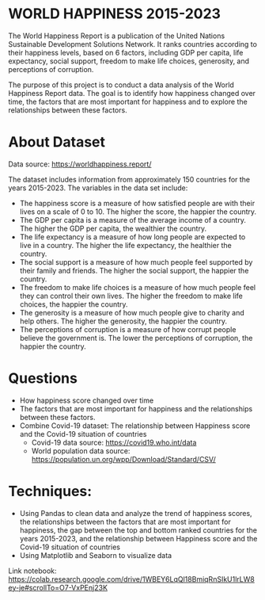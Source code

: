# WORLD HAPPINESS 2015-2023

The World Happiness Report is a publication of the United Nations Sustainable Development Solutions Network. It ranks countries according to their happiness levels, based on 6 factors, including GDP per capita, life expectancy, social support, freedom to make life choices, generosity, and perceptions of corruption.

The purpose of this project is to conduct a data analysis of the World Happiness Report data. The goal is to identify how happiness changed over time, the factors that are most important for happiness and to explore the relationships between these factors.

# About Dataset
Data source: https://worldhappiness.report/


The dataset includes information from approximately 150 countries for the years 2015-2023. The variables in the data set include:
  - The happiness score is a measure of how satisfied people are with their lives on a scale of 0 to 10. The higher the score, the happier the country.
  - The GDP per capita is a measure of the average income of a country. The higher the GDP per capita, the wealthier the country.
  - The life expectancy is a measure of how long people are expected to live in a country. The higher the life expectancy, the healthier the country.
  - The social support is a measure of how much people feel supported by their family and friends. The higher the social support, the happier the country.
  - The freedom to make life choices is a measure of how much people feel they can control their own lives. The higher the freedom to make life choices, the happier the country.
  - The generosity is a measure of how much people give to charity and help others. The higher the generosity, the happier the country.
  - The perceptions of corruption is a measure of how corrupt people believe the government is. The lower the perceptions of corruption, the happier the country.

# Questions
- How happiness score changed over time
- The factors that are most important for happiness and the relationships between these factors.
- Combine Covid-19 dataset: The relationship between Happiness score and the Covid-19 situation of countries
    - Covid-19 data source: https://covid19.who.int/data
    - World population data source: https://population.un.org/wpp/Download/Standard/CSV/

# Techniques: 
- Using Pandas to clean data and analyze the trend of happiness scores, the relationships between the factors that are most important for happiness, the gap between the top and bottom ranked countries for the years 2015-2023, and the relationship between Happiness score and the Covid-19 situation of countries
- Using Matplotlib and Seaborn to visualize data
  
Link notebook: https://colab.research.google.com/drive/1WBEY6LqQl18BmiqRnSIkU1lrLW8ey-je#scrollTo=O7-VxPEnj23K

